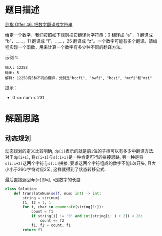 # 题目描述

[剑指 Offer 46. 把数字翻译成字符串](https://leetcode-cn.com/problems/ba-shu-zi-fan-yi-cheng-zi-fu-chuan-lcof/)

给定一个数字，我们按照如下规则把它翻译为字符串：0 翻译成 “a” ，1 翻译成 “b”，……，11 翻译成 “l”，……，25 翻译成 “z”。一个数字可能有多个翻译。请编程实现一个函数，用来计算一个数字有多少种不同的翻译方法。

示例 1:
```
输入: 12258
输出: 5
解释: 12258有5种不同的翻译，分别是"bccfi", "bwfi", "bczi", "mcfi"和"mzi"
```

提示：

- 0 <= num < 231

# 解题思路

## 动态规划

动态规划的定义比较明确, `dp[i]`表示的就是前`i`位的子串可以有多少中翻译方法. 对于`dp[i+1]`, 将`s[i+1]`与`s[:i+1]`是一种肯定可行的拼接思路, 另一种是将`s[i:i+2]`这两个字符与`s[:i]`拼接, 要求这两个字符组成的数字不能以`0`开头, 且大小小于26(`z`字符对应25), 这样就得到了状态转移公式.

最后直接返回`dp[n]`即可, `n`是数字的长度.

```python
class Solution:
    def translateNum(self, num: int) -> int:
        string = str(num)
        f1, f2 = 1, 1
        for i, char in enumerate(string[1:]):
            count = f1
            if string[i] != '0' and int(string[i: i + 2]) < 26:
                count += f2
            f1, f2 = count, f1
        return f1
```
